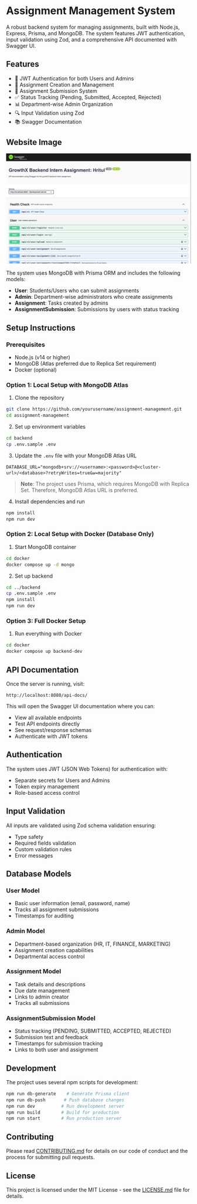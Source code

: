 # Assignment Management System

A robust backend system for managing assignments, built with Node.js, Express, Prisma, and MongoDB. The system features JWT authentication, input validation using Zod, and a comprehensive API documented with Swagger UI.

## Features

- 🔐 JWT Authentication for both Users and Admins
- 📝 Assignment Creation and Management
- 🎯 Assignment Submission System
- ✅ Status Tracking (Pending, Submitted, Accepted, Rejected)
- 📊 Department-wise Admin Organization
- 🔍 Input Validation using Zod
- 📚 Swagger Documentation

## Website Image

![Website Image](image.png)

The system uses MongoDB with Prisma ORM and includes the following models:

- **User**: Students/Users who can submit assignments
- **Admin**: Department-wise administrators who create assignments
- **Assignment**: Tasks created by admins
- **AssignmentSubmission**: Submissions by users with status tracking

## Setup Instructions

### Prerequisites

- Node.js (v14 or higher)
- MongoDB (Atlas preferred due to Replica Set requirement)
- Docker (optional)

### Option 1: Local Setup with MongoDB Atlas

1. Clone the repository

```bash
git clone https://github.com/yourusername/assignment-management.git
cd assignment-management
```

2. Set up environment variables

```bash
cd backend
cp .env.sample .env
```

3. Update the `.env` file with your MongoDB Atlas URL

```env
DATABASE_URL="mongodb+srv://<username>:<password>@<cluster-url>/<database>?retryWrites=true&w=majority"
```

> **Note**: The project uses Prisma, which requires MongoDB with Replica Set. Therefore, MongoDB Atlas URL is preferred.

4. Install dependencies and run

```bash
npm install
npm run dev
```

### Option 2: Local Setup with Docker (Database Only)

1. Start MongoDB container

```bash
cd docker
docker compose up -d mongo
```

2. Set up backend

```bash
cd ../backend
cp .env.sample .env
npm install
npm run dev
```

### Option 3: Full Docker Setup

1. Run everything with Docker

```bash
cd docker
docker compose up backend-dev
```

## API Documentation

Once the server is running, visit:

```
http://localhost:8080/api-docs/
```

This will open the Swagger UI documentation where you can:

- View all available endpoints
- Test API endpoints directly
- See request/response schemas
- Authenticate with JWT tokens

## Authentication

The system uses JWT (JSON Web Tokens) for authentication with:

- Separate secrets for Users and Admins
- Token expiry management
- Role-based access control

## Input Validation

All inputs are validated using Zod schema validation ensuring:

- Type safety
- Required fields validation
- Custom validation rules
- Error messages

## Database Models

### User Model

- Basic user information (email, password, name)
- Tracks all assignment submissions
- Timestamps for auditing

### Admin Model

- Department-based organization (HR, IT, FINANCE, MARKETING)
- Assignment creation capabilities
- Departmental access control

### Assignment Model

- Task details and descriptions
- Due date management
- Links to admin creator
- Tracks all submissions

### AssignmentSubmission Model

- Status tracking (PENDING, SUBMITTED, ACCEPTED, REJECTED)
- Submission text and feedback
- Timestamps for submission tracking
- Links to both user and assignment

## Development

The project uses several npm scripts for development:

```bash
npm run db-generate    # Generate Prisma client
npm run db-push       # Push database changes
npm run dev          # Run development server
npm run build        # Build for production
npm run start        # Run production server
```

## Contributing

Please read [CONTRIBUTING.md](CONTRIBUTING.md) for details on our code of conduct and the process for submitting pull requests.

## License

This project is licensed under the MIT License - see the [LICENSE.md](LICENSE.md) file for details.
